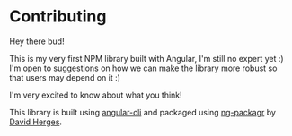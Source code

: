 # Contributing

Hey there bud! 

This is my very first NPM library built with Angular, I'm still no expert yet :) I'm open to suggestions on how we can make the library more robust so that users may depend on it :)

I'm very excited to know about what you think!

This library is built using [angular-cli](https://github.com/angular/angular-cli) and packaged using [ng-packagr](https://github.com/dherges/ng-packagr) by [David Herges](https://github.com/dherges/).

